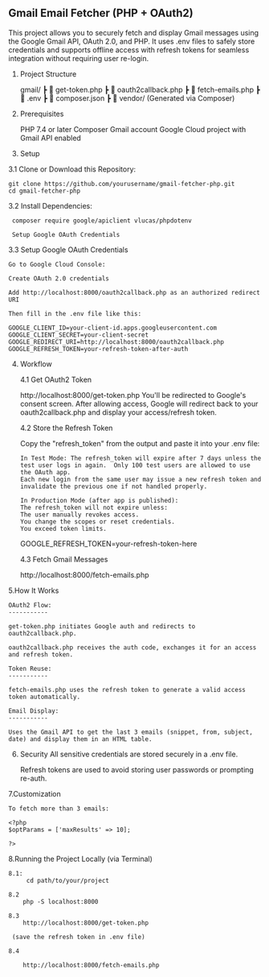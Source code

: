 Gmail Email Fetcher (PHP + OAuth2)
----------------------------------

This project allows you to securely fetch and display Gmail messages using the Google Gmail API, OAuth 2.0, and PHP. It uses .env files to safely store credentials and supports offline access with refresh tokens for seamless integration without requiring user re-login.


1. Project Structure

	gmail/
	 ┣ 📄 get-token.php
	 ┣ 📄 oauth2callback.php
	 ┣ 📄 fetch-emails.php
	 ┣ 📄 .env
	 ┣ 📄 composer.json
	 ┣ 📄 vendor/ (Generated via Composer)

 2. Prerequisites

	PHP 7.4 or later
	Composer
	Gmail account
	Google Cloud project with Gmail API enabled


3. Setup

3.1 Clone or Download this Repository:

	git clone https://github.com/yourusername/gmail-fetcher-php.git
	cd gmail-fetcher-php

3.2 Install Dependencies:

     composer require google/apiclient vlucas/phpdotenv

	 Setup Google OAuth Credentials

3.3 Setup Google OAuth Credentials

	Go to Google Cloud Console:

	Create OAuth 2.0 credentials

	Add http://localhost:8000/oauth2callback.php as an authorized redirect URI

	Then fill in the .env file like this:

	GOOGLE_CLIENT_ID=your-client-id.apps.googleusercontent.com
	GOOGLE_CLIENT_SECRET=your-client-secret
	GOOGLE_REDIRECT_URI=http://localhost:8000/oauth2callback.php
	GOOGLE_REFRESH_TOKEN=your-refresh-token-after-auth


4. Workflow

	4.1 Get OAuth2 Token

	http://localhost:8000/get-token.php
	You'll be redirected to Google's consent screen. After allowing access, Google will redirect back to your oauth2callback.php and display your access/refresh token.

	4.2  Store the Refresh Token

	Copy the "refresh_token" from the output and paste it into your .env file:

	   In Test Mode: The refresh_token will expire after 7 days unless the test user logs in again.	 Only 100 test users are allowed to use the OAuth app.
	   Each new login from the same user may issue a new refresh token and invalidate the previous one if not handled properly.

	   In Production Mode (after app is published):
	   The refresh_token will not expire unless:
	   The user manually revokes access.
	   You change the scopes or reset credentials.
	   You exceed token limits.

	GOOGLE_REFRESH_TOKEN=your-refresh-token-here


	4.3 Fetch Gmail Messages

	http://localhost:8000/fetch-emails.php



5.How It Works

	OAuth2 Flow:
	-----------

	get-token.php initiates Google auth and redirects to oauth2callback.php.

	oauth2callback.php receives the auth code, exchanges it for an access and refresh token.

	Token Reuse:
	-----------

	fetch-emails.php uses the refresh token to generate a valid access token automatically.

	Email Display:
	-----------

	Uses the Gmail API to get the last 3 emails (snippet, from, subject, date) and display them in an HTML table.


6. Security
	All sensitive credentials are stored securely in a .env file.

	Refresh tokens are used to avoid storing user passwords or prompting re-auth.


7.Customization

	To fetch more than 3 emails:

	<?php
	$optParams = ['maxResults' => 10]; 

	?>


8.Running the Project Locally (via Terminal)

	8.1:
		 cd path/to/your/project

	8.2
		php -S localhost:8000

	8.3
		http://localhost:8000/get-token.php

	 (save the refresh token in .env file)

	8.4 

		http://localhost:8000/fetch-emails.php



